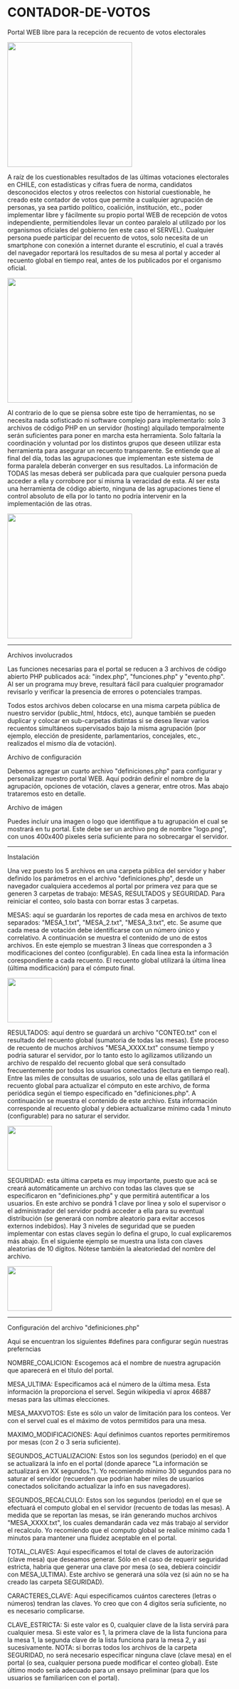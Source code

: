 # CONTADOR-DE-VOTOS
Portal WEB libre para la recepción de recuento de votos electorales

<img src="https://user-images.githubusercontent.com/109446387/180042518-1bca89ad-6351-41b2-865f-d886b0f81614.jpg" height="280">

A raíz de los cuestionables resultados de las últimas votaciones electorales en CHILE, con estadísticas y cifras fuera de norma, candidatos desconocidos electos y otros reelectos con historial cuestionable, he creado este contador de votos que permite a cualquier agrupación de personas, ya sea partido político, coalición, institución, etc., poder implementar libre y fácilmente su propio portal WEB de recepción de votos independiente, permitiendoles llevar un conteo paralelo al utilizado por los organismos oficiales del gobierno (en este caso el SERVEL). Cualquier persona puede participar del recuento de votos, solo necesita de un smartphone con conexión a internet durante el escrutinio, el cual a través del navegador reportará los resultados de su mesa al portal y acceder al recuento global en tiempo real, antes de los publicados por el organismo oficial. 

<img src="https://user-images.githubusercontent.com/109446387/180041986-a4db381a-8e47-4fcd-b4e0-0adbe9c4e855.png" height="280">

Al contrario de lo que se piensa sobre este tipo de herramientas, no se necesita nada sofisticado ni software complejo para implementarlo: solo 3 archivos de código PHP en un servidor (hosting) alquilado temporalmente serán suficientes para poner en marcha esta herramienta. Solo faltaría la coordinación y voluntad por los distintos grupos que deseen utilizar esta herramienta para asegurar un recuento transparente. Se entiende que al final del día, todas las agrupaciones que implementan este sistema de forma paralela deberán converger en sus resultados. La información de TODAS las mesas deberá ser publicada para que cualquier persona pueda acceder a ella y corrobore por sí misma la veracidad de esta. Al ser esta una herramienta de código abierto, ninguna de las agrupaciones tiene el control absoluto de ella por lo tanto no podría intervenir en la implementación de las otras.

<img src="https://user-images.githubusercontent.com/109446387/180037519-52ee27c1-905f-4e33-99bb-e051cedb5535.png" height="280">

----

Archivos involucrados

Las funciones necesarias para el portal se reducen a 3 archivos de código abierto PHP publicados acá: "index.php", "funciones.php" y "evento.php". Al ser un programa muy breve, resultará fácil para cualquier programador revisarlo y verificar la presencia de errores o potenciales trampas.

Todos estos archivos deben colocarse en una misma carpeta pública de nuestro servidor (public_html, htdocs, etc), aunque también se pueden duplicar y colocar en sub-carpetas distintas si se desea llevar varios recuentos simultáneos supervisados bajo la misma agrupación (por ejemplo, elección de presidente, parlamentarios, concejales, etc., realizados el mismo día de votación).

Archivo de configuración

Debemos agregar un cuarto archivo "definiciones.php" para configurar y personalizar nuestro portal WEB. Aquí podrán definir el nombre de la agrupación, opciones de votación, claves a generar, entre otros. Mas abajo trataremos esto en detalle.

Archivo de imágen

Puedes incluir una imagen o logo que identifique a tu agrupación el cual se mostrará en tu portal. Este debe ser un archivo png de nombre "logo.png", con unos 400x400 pixeles sería suficiente para no sobrecargar el servidor.

----

Instalación

Una vez puesto los 5 archivos en una carpeta pública del servidor y haber definido los parámetros en el archivo "definiciones.php", desde un navegador cualquiera accedemos al portal por primera vez para que se generen 3 carpetas de trabajo: MESAS, RESULTADOS y SEGURIDAD. Para reiniciar el conteo, solo basta con borrar estas 3 carpetas.

MESAS: aquí se guardarán los reportes de cada mesa en archivos de texto separados: "MESA_1.txt", "MESA_2.txt", "MESA_3.txt", etc. Se asume que cada mesa de votación debe identificarse con un número único y correlativo. A continuación se muestra el contenido de uno de estos archivos. En este ejemplo se muestran 3 líneas que corresponden a 3 modificaciones del conteo (configurable). En cada línea esta la información corespondiente a cada recuento. El recuento global utilizará la última línea (última modificación) para el cómputo final. 

<img src="https://user-images.githubusercontent.com/109446387/180044380-2c9ec920-9c17-425b-8aa1-6f186aec0fe0.png" height="100">

RESULTADOS: aquí dentro se guardará un archivo "CONTEO.txt" con el resultado del recuento global (sumatoria de todas las mesas). Este proceso de recuento de muchos archivos "MESA_XXXX.txt" consume tiempo y podria saturar el servidor, por lo tanto esto lo agilizamos utilizando un archivo de respaldo del recuento global que será consultado frecuentemente por todos los usuarios conectados (lectura en tiempo real). Entre las miles de consultas de usuarios, solo una de ellas gatillará el recuento global para actualizar el cómputo en este archivo, de forma periódica según el tiempo especificado en "definiciones.php". A continuación se muestra el contenido de este archivo. Esta información corresponde al recuento global y debiera actualizarse mínimo cada 1 minuto (configurable) para no saturar el servidor.

<img src="https://user-images.githubusercontent.com/109446387/180046171-c6ef2398-1288-459b-9450-3af64ba31fc0.png" height="100">

SEGURIDAD: esta última carpeta es muy importante, puesto que acá se creará automáticamente un archivo con todas las claves que se especificaron en "definiciones.php" y que permitirá autentificar a los usuarios. En este archivo se pondrá 1 clave por linea y solo el supervisor o el administrador del servidor podrá acceder a ella para su eventual distribución (se generará con nombre aleatorio para evitar accesos externos indebidos). Hay 3 niveles de seguridad que se pueden implementar con estas claves según lo defina el grupo, lo cual explicaremos más abajo. En el siguiente ejemplo se muestra una lista con claves aleatorias de 10 dígitos. Nótese también la aleatoriedad del nombre del archivo.

<img src="https://user-images.githubusercontent.com/109446387/180046713-6aa3b1c3-9f6c-4501-a665-1283fe14433e.png" height="100">

----

Configuración del archivo "definiciones.php"

Aqui se encuentran los siguientes #defines para configurar según nuestras preferncias

NOMBRE_COALICION: Escogemos acá el nombre de nuestra agrupación que aparecerá en el título del portal.

MESA_ULTIMA: Especificamos acá el número de la última mesa. Esta información la proporciona el servel. Según wikipedia ví aprox 46887 mesas para las ultimas elecciones.

MESA_MAXVOTOS: Este es sólo un valor de limitación para los conteos. Ver con el servel cual es el máximo de votos permitidos para una mesa.

MAXIMO_MODIFICACIONES: Aquí definimos cuantos reportes permitiremos por mesas (con 2 o 3 seria suficiente).

SEGUNDOS_ACTUALIZACION: Estos son los segundos (periodo) en el que se actualizará la info en el portal (donde aparece "La información se actualizará en XX segundos."). Yo recomiendo minimo 30 segundos para no saturar el servidor (recuerden que podrian haber miles de usuarios conectados solicitando actualizar la info en sus navegadores).

SEGUNDOS_RECALCULO: Estos son los segundos (periodo) en el que se efectuará el computo global en el servidor (recuento de todas las mesas). A medida que se reportan las mesas, se irán generando muchos archivos "MESA_XXXX.txt", los cuales demandarán cada vez más trabajo al servidor el recalculo. Yo recomiendo que el computo global se realice mínimo cada 1 minutos para mantener una fluidez aceptable en el portal. 

TOTAL_CLAVES: Aqui especificamos el total de claves de autorización (clave mesa) que deseamos generar. Sólo en el caso de requerir seguridad estricta, habria que generar una clave por mesa (o sea, debiera coincidir con MESA_ULTIMA). Este archivo se generará una sóla vez (si aún no se ha creado las carpeta SEGURIDAD).

CARACTERES_CLAVE: Aqui especificamos cuántos carecteres (letras o números) tendran las claves. Yo creo que con 4 digitos sería suficiente, no es necesario complicarse.

CLAVE_ESTRICTA: Si este valor es 0, cualquier clave de la lista servirá para cualquier mesa. Si este valor es 1, la primera clave de la lista funciona para la mesa 1, la segunda clave de la lista funciona para la mesa 2, y asi sucesivamente. NOTA: si borras todos los archivos de la carpeta SEGURIDAD, no será necesario especificar ninguna clave (clave mesa) en el portal (o sea, cualquier persona puede modificar el conteo global). Este último modo sería adecuado para un ensayo preliminar (para que los usuarios se familiaricen con el portal).







